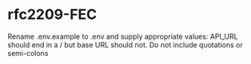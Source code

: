 # rfc2209-FEC

Rename .env.example to .env and supply appropriate values:
API_URL should end in a / but base URL should not.  Do not include quotations or semi-colons
